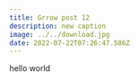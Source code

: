 ```yaml
---
title: Grrow post 12
description: new caption
image: ../../download.jpg
date: 2022-07-22T07:26:47.586Z
---
```

hello world